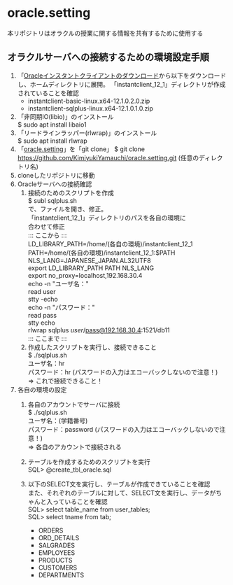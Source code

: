 # oracle.setting
本リポジトリはオラクルの授業に関する情報を共有するために使用する

## オラクルサーバへの接続するための環境設定手順

1. 「[Oracleインスタントクライアントのダウンロード](http://www.oracle.com/technetwork/jp/topics/index-099943-ja.html)から以下をダウンロードし、ホームディレクトリに展開。
「instantclient_12_1」ディレクトリが作成されていることを確認
	* instantclient-basic-linux.x64-12.1.0.2.0.zip
	* instantclient-sqlplus-linux.x64-12.1.0.1.0.zip  
1. 「非同期IO(libio)」のインストール  
$ sudo apt install libaio1  
1. 「リードラインラッパー(rlwrap)」のインストール  
$ sudo apt install rlwrap  
1. 「[oracle.setting](https://github.com/KimiyukiYamauchi/oracle.setting.git)」を「git clone」
  $ git clone https://github.com/KimiyukiYamauchi/oracle.setting.git (任意のディレクトリ名)  
1. cloneしたリポジトリに移動  
1. Oracleサーバへの接続確認  
	1. 接続のためのスクリプトを作成  
$ subl sqlplus.sh<br >
で、ファイルを開き、修正。  
「instantclient_12_1」ディレクトリのパスを各自の環境に  
合わせて修正  
::: ここから :::  
LD_LIBRARY_PATH=/home/(各自の環境)/instantclient_12_1
PATH=/home/(各自の環境)/instantclient_12_1:$PATH  
NLS_LANG=JAPANESE_JAPAN.AL32UTF8  
export LD_LIBRARY_PATH PATH NLS_LANG  
export no_proxy=localhost,192.168.30.4  
echo -n "ユーザ名："  
read user  
stty -echo  
echo -n "パスワード："  
read pass  
stty echo  
rlwrap sqlplus $user/$pass@192.168.30.4:1521/db11  
::: ここまで :::
	2. 作成したスクリプトを実行し、接続できること  
$ ./sqlplus.sh  
ユーザ名：hr  
パスワード：hr (パスワードの入力はエコーバックしないので注意！)  
=> これで接続できること！  
6. 各自の環境の設定
	1. 各自のアカウントでサーバに接続  
$ ./sqlplus.sh  
ユーザ名：(学籍番号)  
パスワード：password (パスワードの入力はエコーバックしないので注意！)  
=> 各自のアカウントで接続される  
	1. テーブルを作成するためのスクリプトを実行  
SQL> @create_tbl_oracle.sql  
	1. 以下のSELECT文を実行し、テーブルが作成できていることを確認  
また、それぞれのテーブルに対して、SELECT文を実行し、データがちゃんと入っていることを確認  
SQL> select table_name from user_tables;  
SQL> select tname from tab;

		- ORDERS
		- ORD_DETAILS
		- SALGRADES
		- EMPLOYEES
		- PRODUCTS
		- CUSTOMERS
		- DEPARTMENTS
